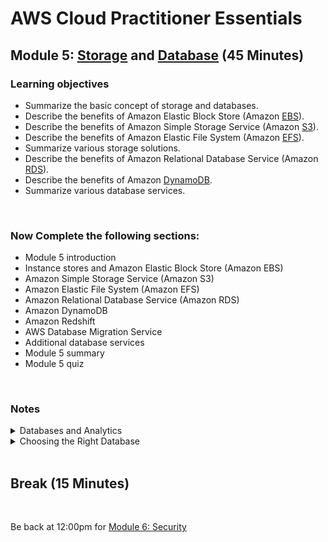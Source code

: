 # AWS Cloud Practitioner Essentials

## Module 5: [Storage](https://mm.tt/map/2452111546) and [Database](https://mm.tt/map/2456121426) (45 Minutes)

### Learning objectives
* Summarize the basic concept of storage and databases.
* Describe the benefits of Amazon Elastic Block Store (Amazon [EBS](https://aws.amazon.com/ebs/)).
* Describe the benefits of Amazon Simple Storage Service (Amazon [S3](https://www.awsgeek.com/Amazon-S3/)).
* Describe the benefits of Amazon Elastic File System (Amazon [EFS](https://www.awsgeek.com/Amazon-EFS/)).
* Summarize various storage solutions.
* Describe the benefits of Amazon Relational Database Service (Amazon [RDS](https://www.awsgeek.com/Amazon-RDS/)).
* Describe the benefits of Amazon [DynamoDB](https://www.awsgeek.com/Amazon-DynamoDB/).
* Summarize various database services.
<br>

### Now Complete the following sections:
* Module 5 introduction
* Instance stores and Amazon Elastic Block Store (Amazon EBS)
* Amazon Simple Storage Service (Amazon S3)
* Amazon Elastic File System (Amazon EFS)
* Amazon Relational Database Service (Amazon RDS)
* Amazon DynamoDB
* Amazon Redshift
* AWS Database Migration Service
* Additional database services
* Module 5 summary
* Module 5 quiz
<br>

### Notes
<details class="faq box"><summary>Databases and Analytics</summary>
<p>

![image](https://user-images.githubusercontent.com/18049790/228767999-1a1ca40c-c232-4b27-ad40-4a25dd811e32.png)

</p>
</details>


<details class="faq box"><summary>Choosing the Right Database</summary>
<p>

![image](https://user-images.githubusercontent.com/18049790/228768239-a146bb29-1647-4e60-9e10-8bf94debfe20.png)

</p>
</details>
<br>

## Break (15 Minutes)
<br>

Be back at 12:00pm for  [Module 6: Security](https://github.com/jamesbuckett/aws-cloud-practitioner-essentials/blob/main/04-fourth-time-block.md)
